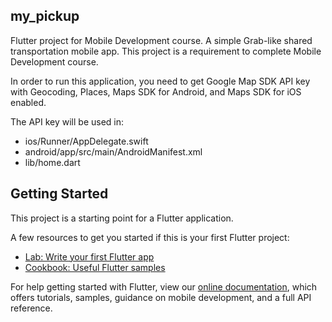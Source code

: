 ## my_pickup

Flutter project for Mobile Development course. A simple Grab-like shared transportation
mobile app. This project is a requirement to complete Mobile Development course.

In order to run this application, you need to get Google Map SDK API key with Geocoding, Places, Maps SDK for Android, and Maps SDK for iOS enabled.

The API key will be used in:
- ios/Runner/AppDelegate.swift
- android/app/src/main/AndroidManifest.xml
- lib/home.dart

## Getting Started

This project is a starting point for a Flutter application.

A few resources to get you started if this is your first Flutter project:

- [Lab: Write your first Flutter app](https://flutter.dev/docs/get-started/codelab)
- [Cookbook: Useful Flutter samples](https://flutter.dev/docs/cookbook)

For help getting started with Flutter, view our
[online documentation](https://flutter.dev/docs), which offers tutorials,
samples, guidance on mobile development, and a full API reference.
